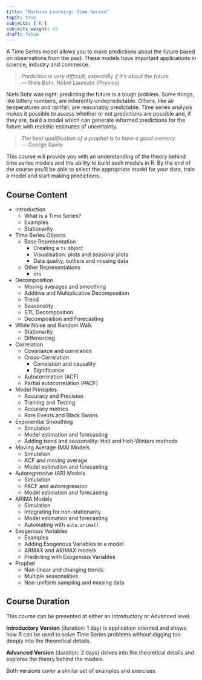 ```yaml
---
title: "Machine Learning: Time Series"
topic: true
subjects: ['R']
subjects_weight: 43
draft: false
---
```


A Time Series model allows you to make predictions about the future based on observations from the past. These models have important applications in science, industry and commerce.

> *Prediction is very difficult, especially if it's about the future.*<br>&mdash; Niels Bohr, Nobel Laureate (Physics)

Niels Bohr was right: predicting the future is a tough problem. Some things, like lottery numbers, are inherently undepredictable. Others, like air temperatures and rainfall, are reasonably predictable. Time series analysis makes it possible to assess whether or not predictions are possible and, if they are, build a model which can generate informed predictions for the future with realistic estimates of uncertainty.

> *The best qualification of a prophet is to have a good memory.*<br>&mdash; George Savile

This course will provide you with an understanding of the theory behind time series models and the ability to build such models in R. By the end of the course you'll be able to select the appropriate model for your data, train a model and start making predictions.

## Course Content

- Introduction
	* What is a Time Series?
	* Examples
	* Stationarity
- Time Series Objects
	* Base Representation
		- Creating a `ts` object
		- Visualisation: plots and seasonal plots
		- Data quality, outliers and missing data
	* Other Representations
		- `xts`
- Decomposition
	* Moving averages and smoothing
	* Additive and Multiplicative Decomposition
	* Trend
	* Seasonality
	* STL Decomposition
	* Decomposition and Forecasting
- White Noise and Random Walk
	- Stationarity
	- Differencing
- Correlation
	- Covariance and correlation
	- Cross-Correlation
		* Correlation and causality
		* Significance
	- Autocorrelation (ACF)
	- Partial autocorrelation (PACF)
- Model Principles
	* Accuracy and Precision
	* Training and Testing
	* Accuracy metrics
	* Rare Events and Black Swans
- Exponential Smoothing
	- Simulation
	- Model estimation and forecasting
	- Adding trend and seasonality: Holt and Holt-Winters methods
- Moving Average (MA) Models
	- Simulation
	- ACF and moving average
	- Model estimation and forecasting
- Autoregressive (AR) Models
	- Simulation
	- PACF and autoregression
	- Model estimation and forecasting
- ARIMA Models
	- Simulation
	- Integrating for non-stationarity
	- Model estimation and forecasting
	- Automating with `auto.arima()`
- Exogenous Variables
	* Examples
	* Adding Exogenous Variables to a model
	* ARMAX and ARIMAX models
	* Predicting with Exogenous Variables
- Prophet
	- Non-linear and changing trends
	- Multiple seasonalities
	- Non-uniform sampling and missing data

## Course Duration

This course can be presented at either an Introductory or Advanced level.

**Introductory Version** (duration: 1 day) is application oriented and shows how R can be used to solve Time Series problems without digging too deeply into the theoretical details.

**Advanced Version** (duration: 2 days) delves into the theoretical details and explores the theory behind the models.

Both versions cover a similar set of examples and exercises.

